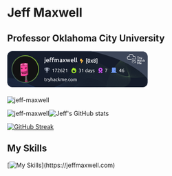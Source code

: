 # Jeff Maxwell
## Professor Oklahoma City University

<img src="/jeffmaxwell.png" alt="Try Hack Me Badge" />

<p align="left"> <img src="https://komarev.com/ghpvc/?username=jeff-maxwell&label=Profile%20views&color=0e75b6&style=flat" alt="jeff-maxwell" /> </p>

<p><img align="left" src="https://github-readme-stats.vercel.app/api/top-langs?username=jeff-maxwell&show_icons=true&locale=en&layout=compact" alt="jeff-maxwell" /></p>

![Jeff's GitHub stats](https://github-readme-stats.vercel.app/api?username=jeff-maxwell&show_icons=true&theme=transparent)

[![GitHub Streak](https://github-readme-streak-stats.herokuapp.com?user=jeff-maxwell)](https://git.io/streak-stats)

## My Skills
[![My Skills](https://skillicons.dev/icons?i=py,js,html,css,java,angular,debian,docker,dotnet,github,idea,kali,linux,mongodb,mysql,nodejs,postgres,raspberrypi,react,sqlite,solidity,swift,ts,ubuntu,unity,vim,vscode,windows,)](https://jeffmaxwell.com)

